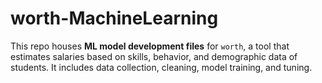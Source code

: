 # worth-MachineLearning

This repo houses **ML model development files** for `worth`, a tool that estimates salaries based on skills, behavior, and demographic data of students. It includes data collection, cleaning, model training, and tuning.